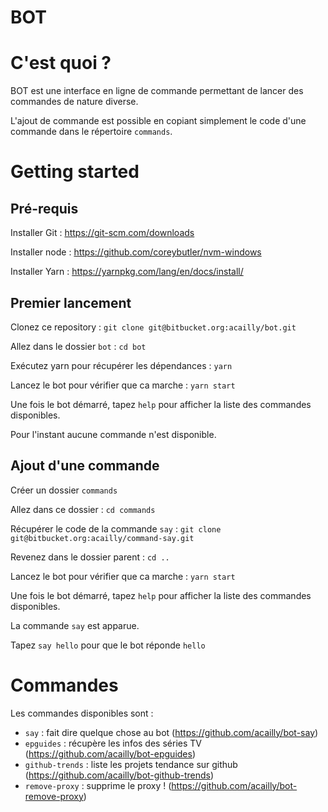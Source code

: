 # BOT



# C'est quoi ?



BOT est une interface en ligne de commande permettant de lancer des commandes de nature diverse.

L'ajout de commande est possible en copiant simplement le code d'une commande dans le répertoire `commands`.



# Getting started



## Pré-requis

Installer Git : https://git-scm.com/downloads

Installer node : https://github.com/coreybutler/nvm-windows

Installer Yarn : https://yarnpkg.com/lang/en/docs/install/



## Premier lancement

Clonez ce repository : `git clone git@bitbucket.org:acailly/bot.git`

Allez dans le dossier `bot` : `cd bot`

Exécutez yarn pour récupérer les dépendances : `yarn`

Lancez le bot pour vérifier que ca marche : `yarn start`

Une fois le bot démarré, tapez `help` pour afficher la liste des commandes disponibles.



Pour l'instant aucune commande n'est disponible.



## Ajout d'une commande

Créer un dossier `commands`

Allez dans ce dossier : `cd commands`

Récupérer le code de la commande `say` : `git clone git@bitbucket.org:acailly/command-say.git`

Revenez dans le dossier parent : `cd ..`

Lancez le bot pour vérifier que ca marche : `yarn start`

Une fois le bot démarré, tapez `help` pour afficher la liste des commandes disponibles.



La commande `say` est apparue.



Tapez `say hello` pour que le bot réponde `hello`



# Commandes



Les commandes disponibles sont :

- `say` : fait dire quelque chose au bot (https://github.com/acailly/bot-say)
- `epguides` : récupère les infos des séries TV (https://github.com/acailly/bot-epguides)
- `github-trends` : liste les projets tendance sur github (https://github.com/acailly/bot-github-trends)
- `remove-proxy` : supprime le proxy ! (https://github.com/acailly/bot-remove-proxy)


